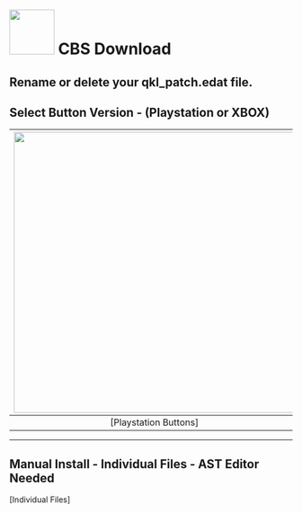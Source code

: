 # <img width="80" src="https://github.com/dylanhale/ScorebugMods/blob/main/assets/images/CBS.png"> CBS Download

## Rename or delete your qkl_patch.edat file.

## Select Button Version - (Playstation or XBOX)
| <img width="500" src="https://github.com/dylanhale/ScorebugMods/blob/main/assets/images/PlaystationC.png">  | <img width="500" src="https://github.com/dylanhale/ScorebugMods/blob/main/assets/images/XboxC.png">
|:---:|:---:|
| [Playstation Buttons] | [XBOX Buttons](https://www.mediafire.com/file/yfsgakuw6hzpqsp/CBS-XboxButtons-V20.rar/file) |

---------
## Manual Install - Individual Files - AST Editor Needed
[Individual Files]
